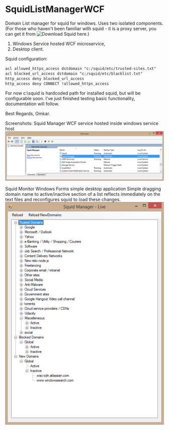 # SquidListManagerWCF
Domain List manager for squid for windows. Uses two isolated components.
(For those who haven't been familiar with squid - it is a proxy server, you can get it from ![Download Squid](http://wiki.squid-cache.org/SquidFaq/BinaryPackages) here.)
1. Windows Service hosted WCF microservice,
2. Desktop client.

Squid configuration:
```text
acl allowed_https_access dstdomain "c:/squid/etc/trusted-sites.txt"
acl blocked_url_access dstdomain "c:/squid/etc/blacklist.txt"
http_access deny blocked_url_access
http_access deny CONNECT !allowed_https_access
```

For now c:\squid is hardcoded path for installed squid, but will be configurable soon.
I've just finished testing basic functionality, documentation will follow.

Best Regards,
Omkar.

Screenshots:
Squid Manager WCF service hosted inside windows service host
![WCF Microservice](/Screenshots/SquidManager_WCF_Service_InAction.png)

Squid Monitor Windows Forms simple desktop application
Simple dragging domain name to active/inactive section of a list reflects immediately on the text files and reconfigures squid to load these changes.
![Squid Monitor](/Screenshots/SquidMonitor_InAction.png)
